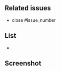 ## Related issues
<!-- 관련 이슈 번호 목록을 적어주세요. -->

- close #issue_number

## List
<!-- 구현한 작업 목록을 상세하고 명확하게 작성해 주세요. -->

* 

## Screenshot
<!-- 해당하는 경우 문제를 설명하는데 도움이 되는 스크린샷이나 비디오를 추가해 주세요. -->
